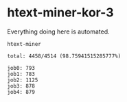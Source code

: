 # htext-miner-kor-3

Everything doing here is automated.

```
htext-miner

total: 4458/4514 (98.75941515285777%)

job0: 793
job1: 783
job2: 1125
job3: 878
job4: 879
```
